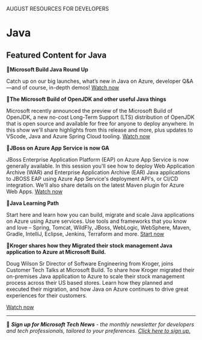 AUGUST RESOURCES FOR DEVELOPERS

# Java

## Featured Content for Java

:cinema:**Microsoft Build Java Round Up**

Catch up on our big launches, what’s new in Java on Azure, developer Q&A—and of course, in-depth demos! [Watch now](https://www.youtube.com/watch?v=wF7U699gHok)  

:cinema:**The Microsoft Build of OpenJDK and other useful Java things**

Microsoft recently announced the preview of the Microsoft Build of OpenJDK, a new no-cost Long-Term Support (LTS) distribution of OpenJDK that is open source and available for free for anyone to deploy anywhere. In this show we'll share highlights from this release and more, plus updates to VScode, Java and Azure Spring Cloud tooling. [Watch now]( https://channel9.msdn.com/Shows/The-Launch-Space/The-Microsoft-Build-of-OpenJDK-and-other-useful-Java-things)

:cinema:**JBoss on Azure App Service is now GA**

JBoss Enterprise Application Platform (EAP) on Azure App Service is now generally available. In this session you'll see how to deploy Web Application Archive (WAR) and Enterprise Application Archive (EAR) Java applications to JBOSS EAP using Azure App Service's deployment API's, or CI/CD integration. We'll also share details on the latest Maven plugin for Azure Web Apps. [Watch now]( https://channel9.msdn.com/Shows/The-Launch-Space/JBoss-on-Azure-App-Service-is-now-GA)

:scroll:**Java Learning Path**

Start here and learn how you can build, migrate and scale Java applications on Azure using Azure services. Use tools and frameworks that you know and love – Spring, Tomcat, WildFly, JBoss, WebLogic, WebSphere, Maven, Gradle, IntelliJ, Eclipse, Jenkins, Terraform and more. [Start now](https://docs.microsoft.com/en-gb/learn/paths/java-on-azure/?WT.mc_id=java-00000-ropreddy)

:cinema:**Kroger shares how they Migrated their stock management Java application to Azure at Microsoft Build.**

Doug Wilson Sr Director of Software Engineering from Kroger, joins Customer Tech Talks at Microsoft Build. To share how Kroger migrated their on-premises Java application to Azure to scale their stock management process across their US based stores. Learn how they planned and executed their migration, and how Java on Azure continues to drive great experiences for their customers.

[Watch now](https://techcommunity.microsoft.com/t5/video-hub/kroger-shares-how-they-migrated-their-stock-management-java/m-p/2436903)

---

:bookmark: ***Sign up for Microsoft Tech News** - the monthly newsletter for developers and tech professionals, tailored to your preferences. [Click here to sign up.](https://developer.microsoft.com/en-us/Newsletter/?ocid=AID3034986)*
